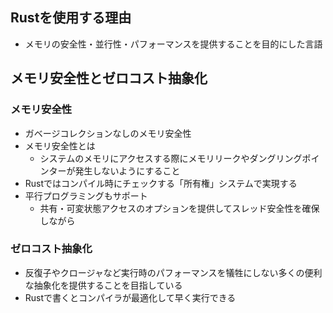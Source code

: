 ## Rustを使用する理由
- メモリの安全性・並行性・パフォーマンスを提供することを目的にした言語

## メモリ安全性とゼロコスト抽象化
### メモリ安全性
- ガベージコレクションなしのメモリ安全性
- メモリ安全性とは
	- システムのメモリにアクセスする際にメモリリークやダングリングポインターが発生しないようにすること
- Rustではコンパイル時にチェックする「所有権」システムで実現する
- 平行プログラミングもサポート
	- 共有・可変状態アクセスのオプションを提供してスレッド安全性を確保しながら
### ゼロコスト抽象化
- 反復子やクロージャなど実行時のパフォーマンスを犠牲にしない多くの便利な抽象化を提供することを目指している
- Rustで書くとコンパイラが最適化して早く実行できる

